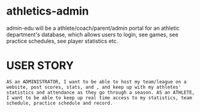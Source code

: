 # athletics-admin
admin-edu will be a athlete/coach/parent/admin portal for an athletic department's database, which allows users to login, see games, see practice schedules, see player statistics etc.


# USER STORY
```AS an ADMINISTRATOR, I want to be able to host my team/league on a website, post scores, stats, and , and keep up with my athletes' statistics and attendance as they go through a season. AS an ATHLETE, I want to be able to keep up real time access to my statistics, team schedule, practice schedule and record.```
